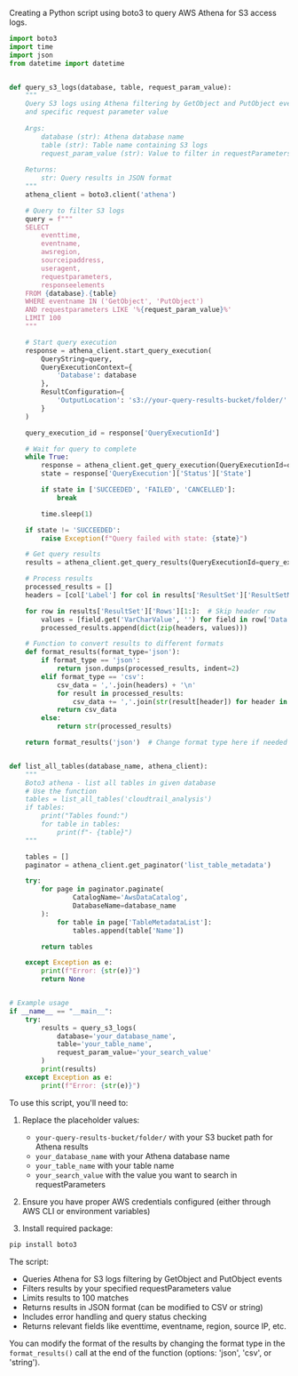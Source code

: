 Creating a Python script using boto3 to query AWS Athena for S3 access logs.

```python
import boto3
import time
import json
from datetime import datetime


def query_s3_logs(database, table, request_param_value):
    """
    Query S3 logs using Athena filtering by GetObject and PutObject events
    and specific request parameter value
    
    Args:
        database (str): Athena database name
        table (str): Table name containing S3 logs
        request_param_value (str): Value to filter in requestParameters
    
    Returns:
        str: Query results in JSON format
    """
    athena_client = boto3.client('athena')

    # Query to filter S3 logs
    query = f"""
    SELECT 
        eventtime,
        eventname,
        awsregion,
        sourceipaddress,
        useragent,
        requestparameters,
        responseelements
    FROM {database}.{table}
    WHERE eventname IN ('GetObject', 'PutObject')
    AND requestparameters LIKE '%{request_param_value}%'
    LIMIT 100
    """

    # Start query execution
    response = athena_client.start_query_execution(
        QueryString=query,
        QueryExecutionContext={
            'Database': database
        },
        ResultConfiguration={
            'OutputLocation': 's3://your-query-results-bucket/folder/'  # Replace with your bucket
        }
    )

    query_execution_id = response['QueryExecutionId']

    # Wait for query to complete
    while True:
        response = athena_client.get_query_execution(QueryExecutionId=query_execution_id)
        state = response['QueryExecution']['Status']['State']

        if state in ['SUCCEEDED', 'FAILED', 'CANCELLED']:
            break

        time.sleep(1)

    if state != 'SUCCEEDED':
        raise Exception(f"Query failed with state: {state}")

    # Get query results
    results = athena_client.get_query_results(QueryExecutionId=query_execution_id)

    # Process results
    processed_results = []
    headers = [col['Label'] for col in results['ResultSet']['ResultSetMetadata']['ColumnInfo']]

    for row in results['ResultSet']['Rows'][1:]:  # Skip header row
        values = [field.get('VarCharValue', '') for field in row['Data']]
        processed_results.append(dict(zip(headers, values)))

    # Function to convert results to different formats
    def format_results(format_type='json'):
        if format_type == 'json':
            return json.dumps(processed_results, indent=2)
        elif format_type == 'csv':
            csv_data = ','.join(headers) + '\n'
            for result in processed_results:
                csv_data += ','.join(str(result[header]) for header in headers) + '\n'
            return csv_data
        else:
            return str(processed_results)

    return format_results('json')  # Change format type here if needed


def list_all_tables(database_name, athena_client):
    """
    Boto3 athena - list all tables in given database
    # Use the function
    tables = list_all_tables('cloudtrail_analysis')
    if tables:
        print("Tables found:")
        for table in tables:
            print(f"- {table}")
    """

    tables = []
    paginator = athena_client.get_paginator('list_table_metadata')

    try:
        for page in paginator.paginate(
                CatalogName='AwsDataCatalog',
                DatabaseName=database_name
        ):
            for table in page['TableMetadataList']:
                tables.append(table['Name'])

        return tables

    except Exception as e:
        print(f"Error: {str(e)}")
        return None


# Example usage
if __name__ == "__main__":
    try:
        results = query_s3_logs(
            database='your_database_name',
            table='your_table_name',
            request_param_value='your_search_value'
        )
        print(results)
    except Exception as e:
        print(f"Error: {str(e)}")

```

To use this script, you'll need to:

1. Replace the placeholder values:
    - `your-query-results-bucket/folder/` with your S3 bucket path for Athena results
    - `your_database_name` with your Athena database name
    - `your_table_name` with your table name
    - `your_search_value` with the value you want to search in requestParameters

2. Ensure you have proper AWS credentials configured (either through AWS CLI or environment variables)

3. Install required package:

```bash
pip install boto3
```

The script:

- Queries Athena for S3 logs filtering by GetObject and PutObject events
- Filters results by your specified requestParameters value
- Limits results to 100 matches
- Returns results in JSON format (can be modified to CSV or string)
- Includes error handling and query status checking
- Returns relevant fields like eventtime, eventname, region, source IP, etc.

You can modify the format of the results by changing the format type in the `format_results()` call at the end of the
function (options: 'json', 'csv', or 'string').


